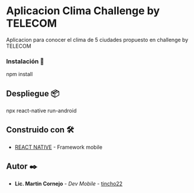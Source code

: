 # Aplicacion Clima Challenge by TELECOM

Aplicacion para conocer el clima de 5 ciudades propuesto en challenge by TELECOM

### Instalación 🔧

npm install

## Despliegue 📦

npx react-native run-android

## Construido con 🛠️

* [REACT NATIVE](https://reactnative.dev/) - Framework mobile

## Autor ✒️

* **Lic. Martin Cornejo** - *Dev Mobile* - [tincho22](https://github.com/tincho22)

